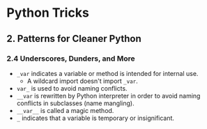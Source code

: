 # Python Tricks

## 2. Patterns for Cleaner Python

### 2.4 Underscores, Dunders, and More

- `_var` indicates a variable or method is intended for internal use.
  - A wildcard import doesn't import `_var`.
- `var_` is used to avoid naming conflicts.
- `__var` is rewritten by Python interpreter in order to avoid naming conflicts in subclasses (name mangling).
- `__var__` is called a magic method.
- `_` indicates that a variable is temporary or insignificant.
